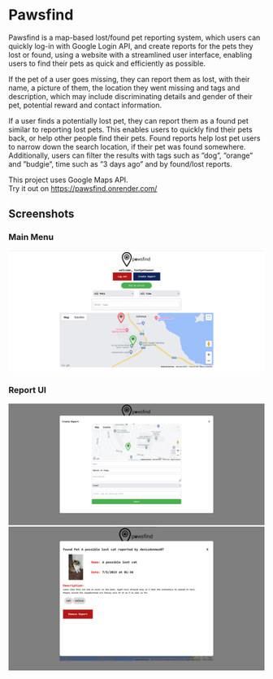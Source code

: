 # Pawsfind

Pawsfind is a map-based lost/found pet reporting system, which users can quickly log-in with Google Login API, and create reports for the pets they lost or found, using a website with a  streamlined user interface, enabling users to find their pets as quick and efficiently as possible.<br />

If the pet of a user goes missing, they can report them as lost, with their name, a picture of them, the location they went missing and tags and description, which may include discriminating details and gender of their pet, potential reward and contact information.<br />

If a user finds a potentially lost pet, they can report them as a found pet similar to reporting lost pets. This enables users to quickly find their pets back, or help other people find their pets. Found reports help lost pet users to narrow down the search location, if their pet was found somewhere. Additionally, users can filter the results with tags such as ”dog”, ”orange” and ”budgie”, time such as ”3 days ago” and by found/lost reports.<br />

This project uses Google Maps API.<br />
Try it out on https://pawsfind.onrender.com/

## Screenshots

### Main Menu

![Main Menu](samples/map-sample.png)

### Report UI

![Report UI](samples/report-sample.png)
![Report UI](samples/report-sample-2.png)

